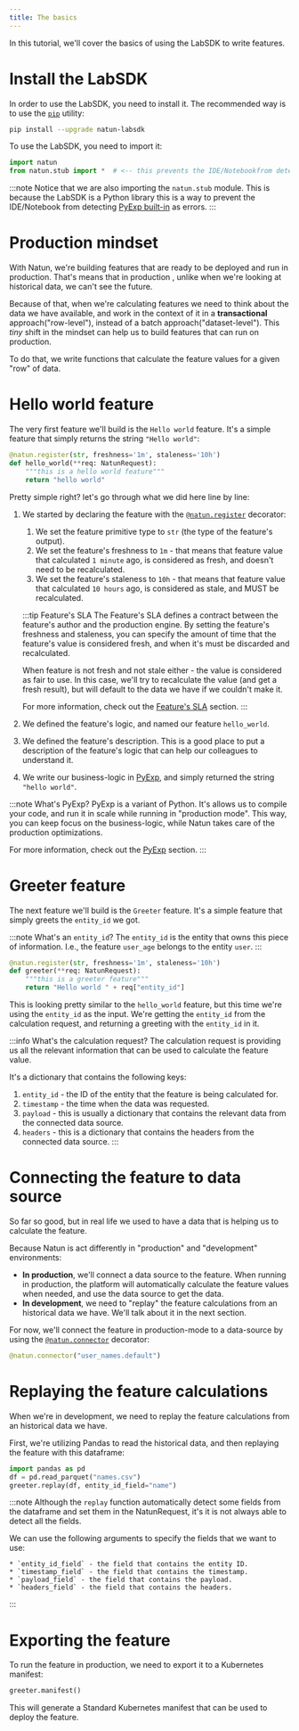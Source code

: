 ```yaml
---
title: The basics
---
```

In this tutorial, we'll cover the basics of using the LabSDK to write features.

# Install the LabSDK

In order to use the LabSDK, you need to install it. The recommended way is to use
the [`pip`](https://pip.pypa.io/en/stable/) utility:

```bash
pip install --upgrade natun-labsdk
```

To use the LabSDK, you need to import it:

```python
import natun
from natun.stub import *  # <-- this prevents the IDE/Notebookfrom detecting PyExp built-in as errors
```

:::note
Notice that we are also importing the `natun.stub` module. This is because the LabSDK is a Python library
this is a way to prevent the IDE/Notebook from detecting [PyExp built-in](/docs/reference/pyexp/natun-built-ins) as
errors.
:::

# Production mindset

With Natun, we're building features that are ready to be deployed and run in production. That's means that in production
, unlike when we're looking at historical data, we can't see the future.

Because of that, when we're calculating features we need to think about the data we have available, and work in the
context of it in a **transactional** approach("row-level"), instead of a batch approach("dataset-level"). This *tiny* shift in the mindset can help us to build
features that can run on production.

To do that, we write functions that calculate the feature values for a given "row" of data.

# Hello world feature

The very first feature we'll build is the `Hello world` feature. It's a simple feature that simply
returns the string `"Hello world"`:

```python showLineNumbers
@natun.register(str, freshness='1m', staleness='10h')
def hello_world(**req: NatunRequest):
    """this is a hello world feature"""
    return "hello world"
```

Pretty simple right? let's go through what we did here line by line:

1. We started by declaring the feature with the [`@natun.register`](/docs/reference/labsdk/decorators) decorator:
    1. We set the feature primitive type to `str` (the type of the feature's output).
    2. We set the feature's freshness to `1m` - that means that feature value that calculated `1 minute` ago, is
       considered as fresh, and doesn't need to be recalculated.
    3. We set the feature's staleness to `10h` - that means that feature value that calculated `10 hours` ago, is
       considered as stale, and MUST be recalculated.
    
    :::tip Feature's SLA
    The Feature's SLA defines a contract between the feature's author and the production engine.
    By setting the feature's freshness and staleness, you can specify the amount of time that the feature's value is
    considered fresh, and when it's must be discarded and recalculated.

    When feature is not fresh and not stale either - the value is considered as fair to use. In this case, we'll try to
    recalculate the value (and get a fresh result), but will default to the data we have if we couldn't make it.
    
    For more information, check out the [Feature's SLA](/docs/reference/how-does-natun-work/features/feature-sla)
    section.
    :::
2. We defined the feature's logic, and named our feature `hello_world`.
3. We defined the feature's description. This is a good place to put a description of the feature's logic that can help
   our colleagues to understand it.
4. We write our business-logic in [PyExp](/docs/reference/pyexp), and simply returned the string `"hello world"`.

:::note What's PyExp?
PyExp is a variant of Python. It's allows us to compile your code, and run it in scale while running in "production mode".
This way, you can keep focus on the business-logic, while Natun takes care of the production optimizations.

For more information, check out the [PyExp](/docs/reference/pyexp/natun-built-ins) section.
:::

# Greeter feature

The next feature we'll build is the `Greeter` feature. It's a simple feature that simply greets the `entity_id` we got.

:::note What's an `entity_id`?
The `entity_id` is the entity that owns this piece of information. I.e., the feature `user_age` belongs to the
entity `user`.
:::

```python showLineNumbers
@natun.register(str, freshness='1m', staleness='10h')
def greeter(**req: NatunRequest):
    """this is a greeter feature"""
    return "Hello world " + req["entity_id"]
```

This is looking pretty similar to the `hello_world` feature, but this time we're using the `entity_id` as the input.
We're getting the `entity_id` from the calculation request, and returning a greeting with the `entity_id` in it.

:::info What's the calculation request?
The calculation request is providing us all the relevant information that can be used to calculate the feature value.

It's a dictionary that contains the following keys:

1. `entity_id` - the ID of the entity that the feature is being calculated for.
2. `timestamp` - the time when the data was requested.
3. `payload` - this is usually a dictionary that contains the relevant data from the connected data source.
4. `headers` - this is a dictionary that contains the headers from the connected data source.
:::

# Connecting the feature to data source

So far so good, but in real life we used to have a data that is helping us to calculate the feature.

Because Natun is act differently in "production" and "development" environments:

- **In production**, we'll connect a data source to the feature. When running in production, the platform will
  automatically calculate the feature values when needed, and use the data source to get the data.
- **In development**, we need to "replay" the feature calculations from an historical data we have. We'll talk about it
  in the next section.

For now, we'll connect the feature in production-mode to a data-source by using
the [`@natun.connector`](/docs/reference/labsdk/decorators) decorator:

```python
@natun.connector("user_names.default")
```

# Replaying the feature calculations

When we're in development, we need to replay the feature calculations from an historical data we have.

First, we're utilizing Pandas to read the historical data, and then replaying the feature with this dataframe:

```python
import pandas as pd
df = pd.read_parquet("names.csv")
greeter.replay(df, entity_id_field="name")
```

:::note
Although the `replay` function automatically detect some fields from the dataframe and set them in the NatunRequest, it's
it is not always able to detect all the fields.

We can use the following arguments to specify the fields that we want to use:

    * `entity_id_field` - the field that contains the entity ID.
    * `timestamp_field` - the field that contains the timestamp.
    * `payload_field` - the field that contains the payload.
    * `headers_field` - the field that contains the headers.
:::


# Exporting the feature
To run the feature in production, we need to export it to a Kubernetes manifest:
    
```python
greeter.manifest()
```

This will generate a Standard Kubernetes manifest that can be used to deploy the feature.